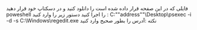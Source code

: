 فایلی که در این صفحه قرار داده شده است را دانلود کنید و در دسکتاپ خود قرار دهید
poweshell را اجرا کنید دستور زیر را وارد کنید :
C:""address""\Desktop\psexec -i -d -s C:\Windows\regedit.exe
نکته :آدرس را بطور صحبح وارد کنید

